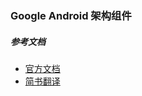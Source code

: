 ### Google Android 架构组件 

##### 参考文档
- [官方文档](https://developer.android.com/topic/libraries/architecture/guide.html)
- [简书翻译](http://www.jianshu.com/p/fe509262a1f7)